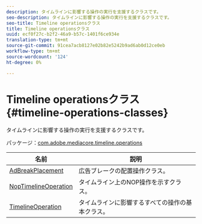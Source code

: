 ```yaml
---
description: タイムラインに影響する操作の実行を支援するクラスです。
seo-description: タイムラインに影響する操作の実行を支援するクラスです。
seo-title: Timeline operationsクラス
title: Timeline operationsクラス
uuid: ecf0f27c-b2f2-46a9-b57c-1401f6ce934e
translation-type: tm+mt
source-git-commit: 91cea7acb8127e02b82e5242b9ad6ab0d12ce0eb
workflow-type: tm+mt
source-wordcount: '124'
ht-degree: 0%

---
```



# Timeline operationsクラス{#timeline-operations-classes}

タイムラインに影響する操作の実行を支援するクラスです。

パッケージ：[com.adobe.mediacore.timeline.operations](https://help.adobe.com/en_US/primetime/api/psdk/asdoc-dhls_1.4/com/adobe/mediacore/timeline/operations/package-detail.html)

| 名前 | 説明 |
|---|---|
| [AdBreakPlacement](https://help.adobe.com/en_US/primetime/api/psdk/asdoc-dhls_1.4/com/adobe/mediacore/timeline/operations/AdBreakPlacement.html) | 広告ブレークの配置操作クラス。 |
| [NopTimelineOperation](https://help.adobe.com/en_US/primetime/api/psdk/asdoc-dhls_1.4/com/adobe/mediacore/timeline/operations/NopTimelineOperation.html) | タイムライン上のNOP操作を示すクラス。 |
| [TimelineOperation](https://help.adobe.com/en_US/primetime/api/psdk/asdoc-dhls_1.4/com/adobe/mediacore/timeline/operations/TimelineOperation.html) | タイムラインに影響するすべての操作の基本クラス。 |